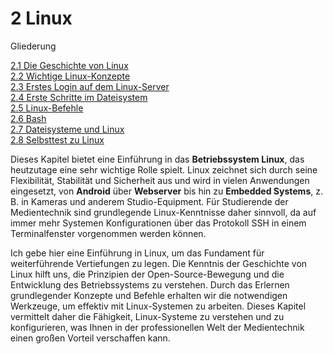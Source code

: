 # 2 Linux

Gliederung

[2.1 Die Geschichte von Linux](2.1_Die_Geschichte_von_Linux.md)<br>
[2.2 Wichtige Linux-Konzepte](2.2_Wichtige_Linux-Konzepte.md)<br>
[2.3 Erstes Login auf dem Linux-Server](2.3_Erstes_Login_auf_dem_Linux-Server.md)<br>
[2.4 Erste Schritte im Dateisystem](2.4_Erste_Schritte_im_Dateisystem.md)<br>
[2.5 Linux-Befehle](2.5_Linux_Befehle.md)<br>
[2.6 Bash](2.6_Bash.md)<br>
[2.7 Dateisysteme und Linux](2.7_Dateisysteme_und_Linux.md)<br>
[2.8 Selbsttest zu Linux](2.8_Selbsttest_zu_Linux.md)



Dieses Kapitel bietet eine Einführung in das **Betriebssystem Linux**, das heutzutage eine sehr wichtige Rolle spielt. Linux zeichnet sich durch seine Flexibilität, Stabilität und Sicherheit aus und wird in vielen Anwendungen eingesetzt, von **Android** über **Webserver** bis hin zu **Embedded Systems**, z. B. in Kameras und anderem Studio-Equipment. Für Studierende der Medientechnik sind grundlegende Linux-Kenntnisse daher sinnvoll, da auf immer mehr Systemen Konfigurationen über das Protokoll SSH in einem Terminalfenster vorgenommen werden können.

Ich gebe hier eine Einführung in Linux, um das Fundament für weiterführende Vertiefungen zu legen. Die Kenntnis der Geschichte von Linux hilft uns, die Prinzipien der Open-Source-Bewegung und die Entwicklung des Betriebssystems zu verstehen. Durch das Erlernen grundlegender Konzepte und Befehle erhalten wir die notwendigen Werkzeuge, um effektiv mit Linux-Systemen zu arbeiten. Dieses Kapitel vermittelt daher die Fähigkeit, Linux-Systeme zu verstehen und zu konfigurieren, was Ihnen in der professionellen Welt der Medientechnik einen großen Vorteil verschaffen kann.

